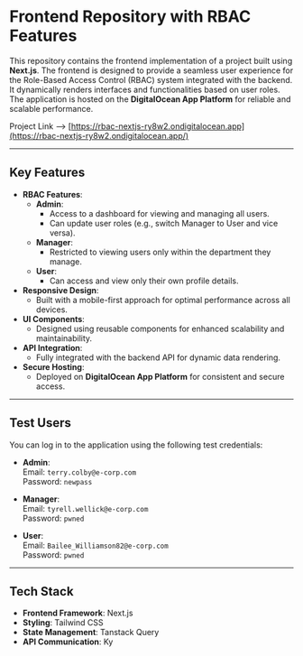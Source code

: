 # Frontend Repository with RBAC Features

This repository contains the frontend implementation of a project built using **Next.js**. The frontend is designed to provide a seamless user experience for the Role-Based Access Control (RBAC) system integrated with the backend. It dynamically renders interfaces and functionalities based on user roles. The application is hosted on the **DigitalOcean App Platform** for reliable and scalable performance.

Project Link --> [https://rbac-nextjs-ry8w2.ondigitalocean.app](https://rbac-nextjs-ry8w2.ondigitalocean.app/)

---

## Key Features

- **RBAC Features**:
  - **Admin**:
    - Access to a dashboard for viewing and managing all users.
    - Can update user roles (e.g., switch Manager to User and vice versa).
  - **Manager**:
    - Restricted to viewing users only within the department they manage.
  - **User**:
    - Can access and view only their own profile details.
- **Responsive Design**:
  - Built with a mobile-first approach for optimal performance across all devices.
- **UI Components**:
  - Designed using reusable components for enhanced scalability and maintainability.
- **API Integration**:
  - Fully integrated with the backend API for dynamic data rendering.
- **Secure Hosting**:
  - Deployed on **DigitalOcean App Platform** for consistent and secure access.

---

## Test Users

You can log in to the application using the following test credentials:

- **Admin**:  
  Email: `terry.colby@e-corp.com`  
  Password: `newpass`

- **Manager**:  
  Email: `tyrell.wellick@e-corp.com`  
  Password: `pwned`

- **User**:  
  Email: `Bailee_Williamson82@e-corp.com`  
  Password: `pwned`

---

## Tech Stack

- **Frontend Framework**: Next.js
- **Styling**: Tailwind CSS
- **State Management**: Tanstack Query
- **API Communication**: Ky
